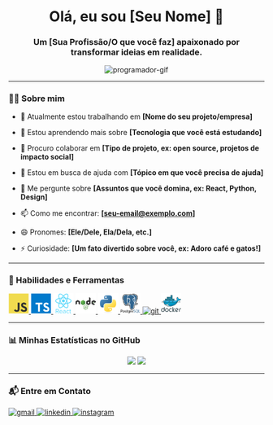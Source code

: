 <!-- 
Olá! Bem-vindo ao meu README. 
Sinta-se à vontade para usar este modelo. A melhor forma de aprender é vendo o código dos outros!
-->

<h1 align="center">Olá, eu sou [Seu Nome] 👋</h1>
<h3 align="center">Um [Sua Profissão/O que você faz] apaixonado por transformar ideias em realidade.</h3>

<!-- GIF ou Imagem de Header -->
<p align="center">
  <img src="https://i.imgur.com/sS5t6T6.gif" alt="programador-gif" width="400"/>
</p>

---

### 👨‍💻 Sobre mim

<p align="left">
  
- 🔭 Atualmente estou trabalhando em **[Nome do seu projeto/empresa]**
  
- 🌱 Estou aprendendo mais sobre **[Tecnologia que você está estudando]**
  
- 👯 Procuro colaborar em **[Tipo de projeto, ex: open source, projetos de impacto social]**
  
- 🤔 Estou em busca de ajuda com **[Tópico em que você precisa de ajuda]**
  
- 💬 Me pergunte sobre **[Assuntos que você domina, ex: React, Python, Design]**
  
- 📫 Como me encontrar: **[seu-email@exemplo.com]**
  
- 😄 Pronomes: **[Ele/Dele, Ela/Dela, etc.]**
  
- ⚡ Curiosidade: **[Um fato divertido sobre você, ex: Adoro café e gatos!]**
</p>

---

### 🚀 Habilidades e Ferramentas

<p align="left">
  <!-- Frontend -->
  <a href="https://developer.mozilla.org/en-US/docs/Web/JavaScript" target="_blank">
    <img src="https://raw.githubusercontent.com/devicons/devicon/master/icons/javascript/javascript-original.svg" alt="javascript" width="40" height="40"/>
  </a>
  <a href="https://www.typescriptlang.org/" target="_blank">
    <img src="https://raw.githubusercontent.com/devicons/devicon/master/icons/typescript/typescript-original.svg" alt="typescript" width="40" height="40"/>
  </a>
  <a href="https://reactjs.org/" target="_blank">
    <img src="https://raw.githubusercontent.com/devicons/devicon/master/icons/react/react-original-wordmark.svg" alt="react" width="40" height="40"/>
  </a>
  
  <!-- Backend -->
  <a href="https://nodejs.org" target="_blank">
    <img src="https://raw.githubusercontent.com/devicons/devicon/master/icons/nodejs/nodejs-original-wordmark.svg" alt="nodejs" width="40" height="40"/>
  </a>
  <a href="https://www.python.org" target="_blank">
    <img src="https://raw.githubusercontent.com/devicons/devicon/master/icons/python/python-original.svg" alt="python" width="40" height="40"/>
  </a>
  
  <!-- Banco de Dados -->
  <a href="https://www.postgresql.org" target="_blank">
    <img src="https://raw.githubusercontent.com/devicons/devicon/master/icons/postgresql/postgresql-original-wordmark.svg" alt="postgresql" width="40" height="40"/>
  </a>
  
  <!-- Ferramentas -->
  <a href="https://git-scm.com/" target="_blank">
    <img src="https://www.vectorlogo.zone/logos/git-scm/git-scm-icon.svg" alt="git" width="40" height="40"/>
  </a>
  <a href="https://www.docker.com/" target="_blank">
    <img src="https://raw.githubusercontent.com/devicons/devicon/master/icons/docker/docker-original-wordmark.svg" alt="docker" width="40" height="40"/>
  </a>
</p>
<!-- Para mais ícones, visite: https://github.com/devicons/devicon/tree/master/icons -->

---

### 📊 Minhas Estatísticas no GitHub

<p align="center">
  <img height="180em" src="https://github-readme-stats.vercel.app/api?username=[SEU-USUARIO-AQUI]&show_icons=true&theme=dracula&include_all_commits=true&count_private=true"/>
  <img height="180em" src="https://github-readme-stats.vercel.app/api/top-langs/?username=[SEU-USUARIO-AQUI]&layout=compact&langs_count=7&theme=dracula"/>
</p>

<!-- 
IMPORTANTE: Troque [SEU-USUARIO-AQUI] pelo seu nome de usuário do GitHub.
Para customizar os temas, visite: https://github.com/anuraghazra/github-readme-stats 
-->

---

### 📬 Entre em Contato

<p align="left">
  <a href="mailto:[seu-email@exemplo.com]">
    <img src="https://img.shields.io/badge/Gmail-D14836?style=for-the-badge&logo=gmail&logoColor=white" alt="gmail"/>
  </a>
  <a href="https://linkedin.com/in/[seu-linkedin]" target="_blank">
    <img src="https://img.shields.io/badge/-LinkedIn-%230077B5?style=for-the-badge&logo=linkedin&logoColor=white" alt="linkedin"/>
  </a>
  <a href="https://instagram.com/[seu-instagram]" target="_blank">
    <img src="https://img.shields.io/badge/-Instagram-%23E4405F?style=for-the-badge&logo=instagram&logoColor=white" alt="instagram"/>
  </a>
</p>

